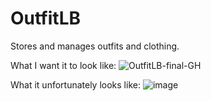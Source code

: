 # OutfitLB
Stores and manages outfits and clothing.

What I want it to look like:
![OutfitLB-final-GH](https://github.com/xegativ/OutfitLB/assets/52055203/03bd0f21-d4ec-42c7-b1f0-cb4c4e424675)

What it unfortunately looks like:
![image](https://github.com/xegativ/OutfitLB/assets/52055203/11b1e543-fb5d-4ea6-9d31-a052a52899b9)
